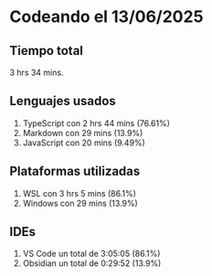 # Codeando el 13/06/2025

## Tiempo total
3 hrs 34 mins.

## Lenguajes usados
1. TypeScript con 2 hrs 44 mins (76.61%)
1. Markdown con 29 mins (13.9%)
1. JavaScript con 20 mins (9.49%)

## Plataformas utilizadas
1. WSL con 3 hrs 5 mins (86.1%)
1. Windows con 29 mins (13.9%)

## IDEs
1. VS Code un total de 3:05:05 (86.1%)
1. Obsidian un total de 0:29:52 (13.9%)

